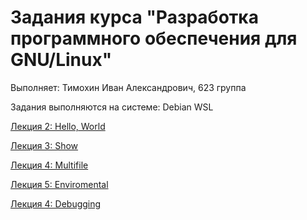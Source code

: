 # Задания курса "Разработка программного обеспечения для GNU/Linux" #
Выполняет: Тимохин Иван Александрович, 623 группа

Задания выполняются на системе: Debian WSL

[Лекция 2: Hello, World](https://github.com/DeadSonger/gnu_dev_homeworks/tree/master/02_BuildReq "Первое задание")

[Лекция 3: Show](https://github.com/DeadSonger/gnu_dev_homeworks/tree/master/03_TerminalProject "Второе задание")

[Лекция 4: Multifile](https://github.com/DeadSonger/gnu_dev_homeworks/tree/master/04_Multifile "Третье задание")

[Лекция 5: Enviromental](https://github.com/DeadSonger/gnu_dev_homeworks/tree/master/05_Environmental "Четвертое задание")

[Лекция 4: Debugging](https://github.com/DeadSonger/gnu_dev_homeworks/tree/master/06_Debugging "Пятое задание")

